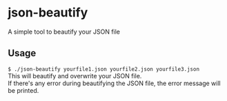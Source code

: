 # json-beautify
A simple tool to beautify your JSON file

## Usage
`$ ./json-beautify yourfile1.json yourfile2.json yourfile3.json`  
This will beautify and overwrite your JSON file.  
If there's any error during beautifying the JSON file, the error message will be printed.  
